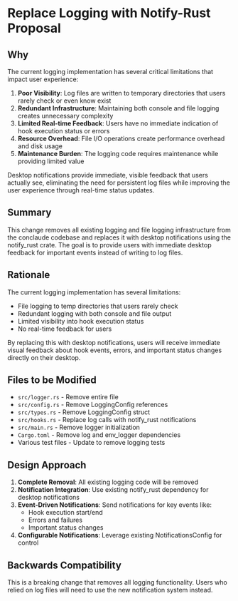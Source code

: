# Replace Logging with Notify-Rust Proposal

## Why

The current logging implementation has several critical limitations that impact user experience:

1. **Poor Visibility**: Log files are written to temporary directories that users rarely check or even know exist
2. **Redundant Infrastructure**: Maintaining both console and file logging creates unnecessary complexity
3. **Limited Real-time Feedback**: Users have no immediate indication of hook execution status or errors
4. **Resource Overhead**: File I/O operations create performance overhead and disk usage
5. **Maintenance Burden**: The logging code requires maintenance while providing limited value

Desktop notifications provide immediate, visible feedback that users actually see, eliminating the need for persistent log files while improving the user experience through real-time status updates.

## Summary

This change removes all existing logging and file logging infrastructure from the conclaude codebase and replaces it with desktop notifications using the notify_rust crate. The goal is to provide users with immediate desktop feedback for important events instead of writing to log files.

## Rationale

The current logging implementation has several limitations:
- File logging to temp directories that users rarely check
- Redundant logging with both console and file output
- Limited visibility into hook execution status
- No real-time feedback for users

By replacing this with desktop notifications, users will receive immediate visual feedback about hook events, errors, and important status changes directly on their desktop.

## Files to be Modified

- `src/logger.rs` - Remove entire file
- `src/config.rs` - Remove LoggingConfig references
- `src/types.rs` - Remove LoggingConfig struct
- `src/hooks.rs` - Replace log calls with notify_rust notifications
- `src/main.rs` - Remove logger initialization
- `Cargo.toml` - Remove log and env_logger dependencies
- Various test files - Update to remove logging tests

## Design Approach

1. **Complete Removal**: All existing logging code will be removed
2. **Notification Integration**: Use existing notify_rust dependency for desktop notifications
3. **Event-Driven Notifications**: Send notifications for key events like:
   - Hook execution start/end
   - Errors and failures
   - Important status changes
4. **Configurable Notifications**: Leverage existing NotificationsConfig for control

## Backwards Compatibility

This is a breaking change that removes all logging functionality. Users who relied on log files will need to use the new notification system instead.